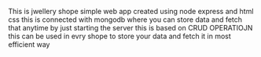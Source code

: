 This is jwellery shope simple web app created using node express and html css 
this is connected with mongodb where you can store data and fetch that anytime by just starting the server 
this is based on CRUD OPERATIOJN 
this can be used in evry shope to store your data and fetch it in most efficient way  
